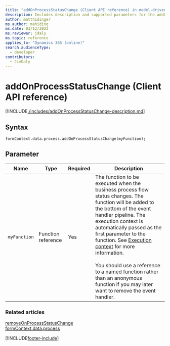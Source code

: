 ```yaml
---
title: "addOnProcessStatusChange (Client API reference) in model-driven apps"
description: Includes description and supported parameters for the addOnProcessStatusChange method.
author: matthidinger
ms.author: mahiding
ms.date: 03/12/2022
ms.reviewer: jdaly
ms.topic: reference
applies_to: "Dynamics 365 (online)"
search.audienceType: 
  - developer
contributors:
  - JimDaly
---
```

# addOnProcessStatusChange (Client API reference)

[!INCLUDE[./includes/addOnProcessStatusChange-description.md](./includes/addOnProcessStatusChange-description.md)]

## Syntax

`formContext.data.process.addOnProcessStatusChange(myFunction);`

## Parameter

|Name|Type|Required|Description|
|--|--|--|--|
|`myFunction`|Function reference|Yes|The function to be executed when the business process flow status changes. The function will be added to the bottom of the event handler pipeline. The execution context is automatically passed as the first parameter to the function. See [Execution context](../../../clientapi-execution-context.md) for more information.<br/><br/>You should use a reference to a named function rather than an anonymous function if you may later want to remove the event handler.|

### Related articles

[removeOnProcessStatusChange](removeOnProcessStatusChange.md)   
[formContext.data.process](../../formContext-data-process.md)

[!INCLUDE[footer-include](../../../../../../includes/footer-banner.md)]
